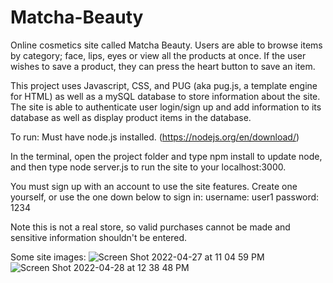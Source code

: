 # Matcha-Beauty

Online cosmetics site called Matcha Beauty. Users are able to browse items by category; face, lips, eyes or view all the products at once. If the user wishes to save a product, they can press the heart button to save an item. 

This project uses Javascript, CSS, and PUG (aka pug.js, a template engine for HTML) as well as a mySQL database to store information about the site. The site is able to authenticate user login/sign up and add information to its database as well as display product items in the database. 

To run: Must have node.js installed. (https://nodejs.org/en/download/)

In the terminal, open the project folder and type npm install to update node, and then type node server.js to run the site to your localhost:3000. 

You must sign up with an account to use the site features. Create one yourself, or use the one down below to sign in:
username: user1
password: 1234

Note this is not a real store, so valid purchases cannot be made and sensitive information shouldn't be entered.

Some site images:
![Screen Shot 2022-04-27 at 11 04 59 PM](https://user-images.githubusercontent.com/58537880/165668438-9873547d-851c-44fc-b875-c3926b074dbd.png)
![Screen Shot 2022-04-28 at 12 38 48 PM](https://user-images.githubusercontent.com/58537880/165801987-0592885a-e9b7-45d3-bf7c-cbb8d8144ce4.png)

